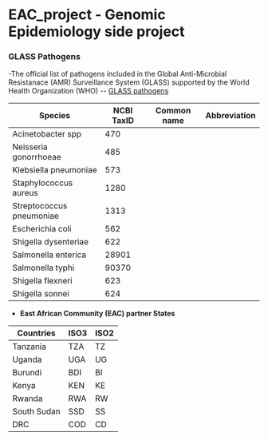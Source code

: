 # EAC_project - Genomic Epidemiology side project


### GLASS Pathogens
-The official list of pathogens included in the Global Anti-Microbial Resistanace (AMR) Surveillance System (GLASS) supported by the World Health Organization (WHO) -- [GLASS pathogens](https://www.who.int/initiatives/glass)

| Species                  | NCBI TaxID | Common name | Abbreviation |
|--------------------------|------------|-------------|--------------|
| Acinetobacter spp        | 470        |             |              |
| Neisseria gonorrhoeae    | 485        |             |              |
| Klebsiella pneumoniae    | 573        |             |              |
| Staphylococcus aureus    | 1280       |             |              |
| Streptococcus pneumoniae | 1313       |             |              |
| Escherichia coli         | 562        |             |              |
| Shigella dysenteriae     | 622        |             |              |
| Salmonella enterica      | 28901      |             |              |
| Salmonella typhi         | 90370      |             |              |
| Shigella flexneri        | 623        |             |              |
| Shigella sonnei          | 624        |             |              |


- **East African Community (EAC) partner States**

| Countries   | ISO3 | ISO2 |
|-------------|------|------|
| Tanzania    | TZA  | TZ   |
| Uganda      | UGA  | UG   |
| Burundi     | BDI  | BI   |
| Kenya       | KEN  | KE   |
| Rwanda      | RWA  | RW   |
| South Sudan | SSD  | SS   |
| DRC         | COD  | CD   |
